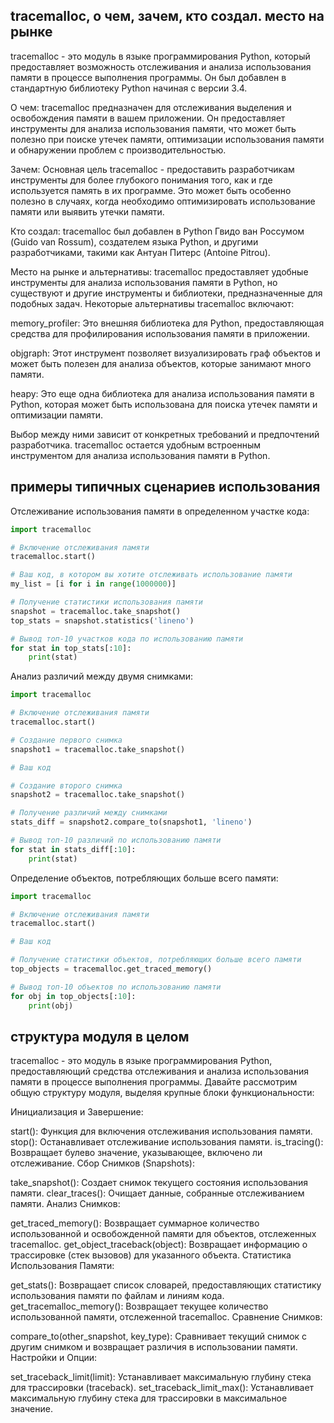 ## tracemalloc, о чем, зачем, кто создал. место на рынке

tracemalloc - это модуль в языке программирования Python, который предоставляет возможность отслеживания и анализа использования памяти в процессе выполнения программы. Он был добавлен в стандартную библиотеку Python начиная с версии 3.4.

О чем:
tracemalloc предназначен для отслеживания выделения и освобождения памяти в вашем приложении. Он предоставляет инструменты для анализа использования памяти, что может быть полезно при поиске утечек памяти, оптимизации использования памяти и обнаружении проблем с производительностью.

Зачем:
Основная цель tracemalloc - предоставить разработчикам инструменты для более глубокого понимания того, как и где используется память в их программе. Это может быть особенно полезно в случаях, когда необходимо оптимизировать использование памяти или выявить утечки памяти.

Кто создал:
tracemalloc был добавлен в Python Гвидо ван Россумом (Guido van Rossum), создателем языка Python, и другими разработчиками, такими как Антуан Питерс (Antoine Pitrou).

Место на рынке и альтернативы:
tracemalloc предоставляет удобные инструменты для анализа использования памяти в Python, но существуют и другие инструменты и библиотеки, предназначенные для подобных задач. Некоторые альтернативы tracemalloc включают:

memory_profiler: Это внешняя библиотека для Python, предоставляющая средства для профилирования использования памяти в приложении.

objgraph: Этот инструмент позволяет визуализировать граф объектов и может быть полезен для анализа объектов, которые занимают много памяти.

heapy: Это еще одна библиотека для анализа использования памяти в Python, которая может быть использована для поиска утечек памяти и оптимизации памяти.

Выбор между ними зависит от конкретных требований и предпочтений разработчика. tracemalloc остается удобным встроенным инструментом для анализа использования памяти в Python.

## примеры типичных сценариев использования

Отслеживание использования памяти в определенном участке кода:
```python
import tracemalloc

# Включение отслеживания памяти
tracemalloc.start()

# Ваш код, в котором вы хотите отслеживать использование памяти
my_list = [i for i in range(1000000)]

# Получение статистики использования памяти
snapshot = tracemalloc.take_snapshot()
top_stats = snapshot.statistics('lineno')

# Вывод топ-10 участков кода по использованию памяти
for stat in top_stats[:10]:
    print(stat)
```

Анализ различий между двумя снимками:
```python
import tracemalloc

# Включение отслеживания памяти
tracemalloc.start()

# Создание первого снимка
snapshot1 = tracemalloc.take_snapshot()

# Ваш код

# Создание второго снимка
snapshot2 = tracemalloc.take_snapshot()

# Получение различий между снимками
stats_diff = snapshot2.compare_to(snapshot1, 'lineno')

# Вывод топ-10 различий по использованию памяти
for stat in stats_diff[:10]:
    print(stat)
```

Определение объектов, потребляющих больше всего памяти:
```python
import tracemalloc

# Включение отслеживания памяти
tracemalloc.start()

# Ваш код

# Получение статистики объектов, потребляющих больше всего памяти
top_objects = tracemalloc.get_traced_memory()

# Вывод топ-10 объектов по использованию памяти
for obj in top_objects[:10]:
    print(obj)
```

##  структура модуля в целом
tracemalloc - это модуль в языке программирования Python, предоставляющий средства отслеживания и анализа использования памяти в процессе выполнения программы. Давайте рассмотрим общую структуру модуля, выделяя крупные блоки функциональности:

Инициализация и Завершение:

start(): Функция для включения отслеживания использования памяти.
stop(): Останавливает отслеживание использования памяти.
is_tracing(): Возвращает булево значение, указывающее, включено ли отслеживание.
Сбор Снимков (Snapshots):

take_snapshot(): Создает снимок текущего состояния использования памяти.
clear_traces(): Очищает данные, собранные отслеживанием памяти.
Анализ Снимков:

get_traced_memory(): Возвращает суммарное количество использованной и освобожденной памяти для объектов, отслеженных tracemalloc.
get_object_traceback(object): Возвращает информацию о трассировке (стек вызовов) для указанного объекта.
Статистика Использования Памяти:

get_stats(): Возвращает список словарей, предоставляющих статистику использования памяти по файлам и линиям кода.
get_tracemalloc_memory(): Возвращает текущее количество использованной памяти, отслеженной tracemalloc.
Сравнение Снимков:

compare_to(other_snapshot, key_type): Сравнивает текущий снимок с другим снимком и возвращает различия в использовании памяти.
Настройки и Опции:

set_traceback_limit(limit): Устанавливает максимальную глубину стека для трассировки (traceback).
set_traceback_limit_max(): Устанавливает максимальную глубину стека для трассировки в максимальное значение.


